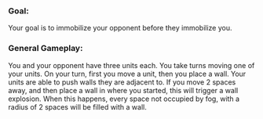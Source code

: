 

### Goal:

Your goal is to immobilize your opponent before they immobilize you.

### General Gameplay:

You and your opponent have three units each. You take turns moving one of your units. On your turn, first you move a unit, then you place a wall. Your units are able to push walls they are adjacent to. If you move 2 spaces away, and then place a wall in where you started, this will trigger a wall explosion. When this happens, every space not occupied by fog, with a radius of 2 spaces will be filled with a wall.

